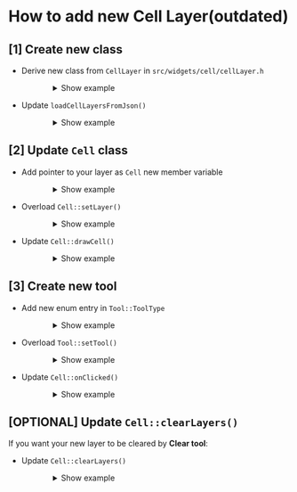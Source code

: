 # How to add new Cell Layer(outdated)

## [1] Create new class

- Derive new class from `CellLayer` in `src/widgets/cell/cellLayer.h`

<details style="margin-left: 5rem;">

<summary>Show example</summary>

``` cpp
class Background : public CellLayer {
   public:
    static const Background* getBackground(const QString& name) {
        for (Background* i : k_backgrounds_) {
            if (i->name_ == name) {
                return i;
            }
        }

        return nullptr;
    };

    static const QList<Background*> list() { return k_backgrounds_; };

   protected:
    Background(QString name, QString file_path)
        : CellLayer{std::move(name), std::move(file_path)} {
        k_backgrounds_.push_back(this);
    }
    Background() : CellLayer("No Background") {
        k_backgrounds_.push_back(this);
    }

    inline static QList<Background*> k_backgrounds_{};
    inline static const QString kJsonName{"Background"};

    friend void loadCellLayersFromJson();
};
```

</details>

- Update `loadCellLayersFromJson()`

<details style="margin-left: 5rem;">

<summary>Show example</summary>

``` cpp
inline void loadCellLayersFromJson() {
    // ...

    // Background
            new Background{};
            for (QJsonValue i : json[Background::kJsonName].toArray()) {
                QString name{i[Settings::JSON::CellLayer::kNameKey].toString()};
                QString file_name{
                    i[Settings::JSON::CellLayer::kFileKey].toString()};

                if (name.isEmpty() || file_name.isEmpty()) {
                    continue;
                }
                QFile file{Settings::kCellLayerResourcesDirPath + file_name};
                if (!file.exists()) {
                    continue;
                }

                new Background{name, file.fileName()};
            }

    // ...
}
```

</details>

## [2] Update `Cell` class

- Add pointer to your layer as `Cell` new member variable

<details style="margin-left: 5rem;">

<summary>Show example</summary>

``` cpp
class Cell : public QLabel {
    // ...

    private:
    const Background* background_{nullptr};

    // ...
}
```

</details>

- Overload `Cell::setLayer()`

<details style="margin-left: 5rem;">

<summary>Show example</summary>

``` cpp
class Cell : public QLabel {
    // ...

    private:
    void setLayer(const Background* background) { background_ = background; }

    // ...
}
```

</details>

- Update `Cell::drawCell()`

<details style="margin-left: 5rem;">

<summary>Show example</summary>

``` cpp
class Cell : public QLabel {
    // ...

    private:
    void drawCell() {
        // Background
        if (background_ == nullptr || background_->isEmpty()) {
            if (k_use_default_background_ && k_default_background_ != nullptr)
                *pixmap_ = k_default_background_->scaled(size_, size_);
            else
                pixmap_->fill(background_color_);
        } else {
            *pixmap_ = background_->pixmap()->scaled(size_, size_);
        }

        // ...
    }

    // ...
}
```

</details>

## [3] Create new tool

- Add new enum entry in `Tool::ToolType`

<details style="margin-left: 5rem;">

<summary>Show example</summary>

``` cpp
class Tool{
    // ...

    enum ToolType {
        // ...
        kBackground,
        // Add new entries here
        kEnumLength,
    };

    // ...
}
```

</details>

- Overload `Tool::setTool()`

<details style="margin-left: 5rem;">

<summary>Show example</summary>

``` cpp
class Tool{
    // ...

    static void setTool(const Background* background) {
        tool_type_ = kBackground;
        cell_layer_ = background;
    }

    // ...
}
```

</details>

- Update `Cell::onClicked()`

<details style="margin-left: 5rem;">

<summary>Show example</summary>

``` cpp
class Cell : public QLabel {
    // ...

    private slots:
    void onClicked() {
        switch (Tool::toolType()) {
            // ...

            case Tool::kBackground:
                setLayer(static_cast<const Background*>(Tool::cell_layer()));
                drawCell();
                break;
            case Tool::kNone:
            case Tool::kEnumLength:
                break;
        }
    }

    // ...
}
```

</details>

## [OPTIONAL] Update `Cell::clearLayers()`

If you want your new layer to be cleared by **Clear tool**:

- Update `Cell::clearLayers()`

<details style="margin-left: 5rem;">

<summary>Show example</summary>

``` cpp
class Cell : public QLabel {
    // ...

    private:
    void clearLayers() {
        // ...

        background_ = nullptr;
    }

    // ...
}
```

</details>

